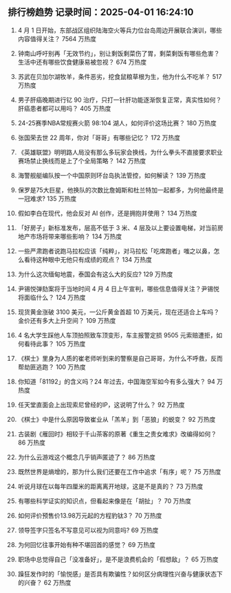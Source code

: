
## 排行榜趋势 记录时间：2025-04-01 16:24:10
  
  1. 4 月 1 日开始，东部战区组织陆海空火等兵力位台岛周边开展联合演训，哪些内容值得关注？ 7564 万热度
    
  2. 钟南山呼吁别再「无效节约」，别让剩饭剩菜伤了胃，剩菜剩饭有哪些危害？生活中还有哪些饮食健康易被忽视？ 674 万热度
    
  3. 苏武在贝加尔湖牧羊，条件恶劣，挖食鼠粮草根为生，他为什么不吃羊？ 517 万热度
    
  4. 男子肝癌晚期进行钇 90 治疗，只打一针肝功能逐渐恢复正常，真实性如何？肝癌患者都可以用吗？ 405 万热度
    
  5. 24-25赛季NBA常规赛火箭 98:104 湖人，如何评价这场比赛？ 180 万热度
    
  6. 张国荣去世 22 周年，你对「哥哥」有哪些记忆？ 172 万热度
    
  7. 《英雄联盟》明明路人局没有那么多玩家会换线，为什么拳头不直接要求职业赛场禁止换线而是上了个全局策略？ 142 万热度
    
  8. 海警舰艇编队按一个中国原则环台岛执法管控，如何解读？ 139 万热度
    
  9. 保罗是75大巨星，他换队的次数比詹姆斯和杜兰特加一起都多，为何他最终是一冠难求? 135 万热度
    
  10. 假如李白在现代，他会反对 AI 创作，还是拥抱并使用？ 134 万热度
    
  11. 「好房子」新标准发布，层高不低于 3 米、4 层及以上要设置电梯，对当前房地产市场将带来哪些影响？ 134 万热度
    
  12. 一些严肃跑者说跑马拉松应该「纯粹」，对马拉松「吃席跑者」嗤之以鼻，怎么看待这种眼中无他只有成绩的观点？ 134 万热度
    
  13. 为什么这次缅甸地震，泰国会有这么大的反应? 129 万热度
    
  14. 尹锡悦弹劾案将于当地时间 4 月 4 日上午宣判，哪些信息值得关注？尹锡悦将面临什么？ 124 万热度
    
  15. 现货黄金涨破 3100 美元，一公斤黄金首超 10 万美元，现在还适合上车吗？金价还有多大上升空间？ 109 万热度
    
  16. 4 名大学生踩他人车顶拍照致车顶变形，车主报警定损 9505 元索赔遭拒，如何看待此事？ 105 万热度
    
  17. 《棋士》里身为人质的崔老师听到来的警察是自己哥哥，为什么不呼救，反而帮劫匪逃跑？ 100 万热度
    
  18. 你知道「81192」的含义吗？24 年过去，中国海空军如今有多么强大？ 94 万热度
    
  19. 任天堂直面会上出现索尼曾经的IP，这说明了什么？ 92 万热度
    
  20. 《棋士》中是什么原因导致崔业从「羔羊」到「恶狼」的蜕变？ 92 万热度
    
  21. 古装剧《雁回时》相较于千山茶客的原著《重生之贵女难求》改编得如何？ 86 万热度
    
  22. 为什么云游戏这个概念几乎销声匿迹了？ 86 万热度
    
  23. 既然世界是熵增的，那为什么我们还要在工作中追求「有序」呢？ 75 万热度
    
  24. 听说月球在以每年四厘米的距离离开地球，这是不是真的？ 73 万热度
    
  25. 有哪些科学证实的知识点，但看起来像是在「胡扯」？ 70 万热度
    
  26. 如何评价预售价13.98万元起的方程豹钛3？ 70 万热度
    
  27. 领导签字只签名不写意见可以视为同意吗? 69 万热度
    
  28. 为何回忆往事开始有种不堪回首的感觉？ 69 万热度
    
  29. 职场中总觉得自己「没准备好」，是不是浪费机会的「假想敌」？ 65 万热度
    
  30. 躁狂发作时的「愉悦感」是否具有欺骗性？如何区分病理性兴奋与健康状态下的兴奋？ 62 万热度
    